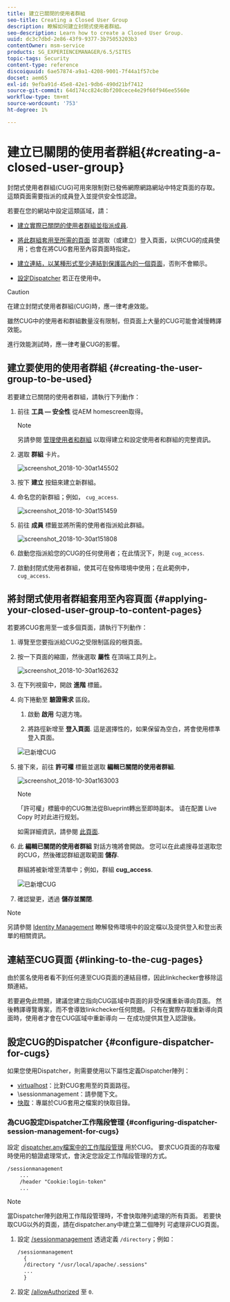 ```yaml
---
title: 建立已關閉的使用者群組
seo-title: Creating a Closed User Group
description: 瞭解如何建立封閉式使用者群組。
seo-description: Learn how to create a Closed User Group.
uuid: dc3c7dbd-2e86-43f9-9377-3b75053203b3
contentOwner: msm-service
products: SG_EXPERIENCEMANAGER/6.5/SITES
topic-tags: Security
content-type: reference
discoiquuid: 6ae57874-a9a1-4208-9001-7f44a1f57cbe
docset: aem65
exl-id: 9efba91d-45e8-42e1-9db6-490d21bf7412
source-git-commit: 64d174cc824c8bf200cece4e29f60f946ee5560e
workflow-type: tm+mt
source-wordcount: '753'
ht-degree: 1%

---
```


# 建立已關閉的使用者群組{#creating-a-closed-user-group}

封閉式使用者群組(CUG)可用來限制對已發佈網際網路網站中特定頁面的存取。 這類頁面需要指派的成員登入並提供安全性認證。

若要在您的網站中設定這類區域，請：

* [建立實際已關閉的使用者群組並指派成員](#creating-the-user-group-to-be-used).

* [將此群組套用至所需的頁面](#applying-your-closed-user-group-to-content-pages) 並選取（或建立）登入頁面，以供CUG的成員使用；也會在將CUG套用至內容頁面時指定。

* [建立連結，以某種形式至少連結到保護區內的一個頁面](#linking-to-the-cug-pages)，否則不會顯示。

* [設定Dispatcher](#configure-dispatcher-for-cugs) 若正在使用中。

>[!CAUTION]
>
>在建立封閉式使用者群組(CUG)時，應一律考慮效能。
>
>雖然CUG中的使用者和群組數量沒有限制，但頁面上大量的CUG可能會減慢轉譯效能。
>
>進行效能測試時，應一律考量CUG的影響。

## 建立要使用的使用者群組 {#creating-the-user-group-to-be-used}

若要建立已關閉的使用者群組，請執行下列動作：

1. 前往 **工具 — 安全性** 從AEM homescreen取得。

   >[!NOTE]
   >
   >另請參閱 [管理使用者和群組](/help/sites-administering/security.md#managing-users-and-groups) 以取得建立和設定使用者和群組的完整資訊。

1. 選取 **群組** 卡片。

   ![screenshot_2018-10-30at145502](assets/screenshot_2018-10-30at145502.png)

1. 按下 **建立** 按鈕來建立新群組。
1. 命名您的新群組；例如， `cug_access`.

   ![screenshot_2018-10-30at151459](assets/screenshot_2018-10-30at151459.png)

1. 前往 **成員** 標籤並將所需的使用者指派給此群組。

   ![screenshot_2018-10-30at151808](assets/screenshot_2018-10-30at151808.png)

1. 啟動您指派給您的CUG的任何使用者；在此情況下，則是 `cug_access`.
1. 啟動封閉式使用者群組，使其可在發佈環境中使用；在此範例中， `cug_access`.

## 將封閉式使用者群組套用至內容頁面 {#applying-your-closed-user-group-to-content-pages}

若要將CUG套用至一或多個頁面，請執行下列動作：

1. 導覽至您要指派給CUG之受限制區段的根頁面。
1. 按一下頁面的縮圖，然後選取 **屬性** 在頂端工具列上。

   ![screenshot_2018-10-30at162632](assets/screenshot_2018-10-30at162632.png)

1. 在下列視窗中，開啟 **進階** 標籤。

1. 向下捲動至 **驗證需求** 區段。

   1. 啟動 **啟用** 勾選方塊。

   1. 將路徑新增至 **登入頁面**.
這是選擇性的，如果保留為空白，將會使用標準登入頁面。

   ![已新增CUG](assets/cug-authentication-requirement.png)

1. 接下來，前往 **許可權** 標籤並選取 **編輯已關閉的使用者群組**.

   ![screenshot_2018-10-30at163003](assets/screenshot_2018-10-30at163003.png)

   >[!NOTE]
   >
   >「許可權」標籤中的CUG無法從Blueprint轉出至即時副本。 请在配置 Live Copy 时对此进行规划。
   >
   >如需詳細資訊，請參閱 [此頁面](closed-user-groups.md#aem-livecopy).

1. 此 **編輯已關閉的使用者群組** 對話方塊將會開啟。 您可以在此處搜尋並選取您的CUG，然後確認群組選取範圍 **儲存**.

   群組將被新增至清單中；例如，群組 **cug_access**.

   ![已新增CUG](assets/cug-added.png)

1. 確認變更，透過 **儲存並關閉**.

>[!NOTE]
>
>另請參閱 [Identity Management](/help/sites-administering/identity-management.md) 瞭解發佈環境中的設定檔以及提供登入和登出表單的相關資訊。

## 連結至CUG頁面 {#linking-to-the-cug-pages}

由於匿名使用者看不到任何連至CUG頁面的連結目標，因此linkchecker會移除這類連結。

若要避免此問題，建議您建立指向CUG區域中頁面的非受保護重新導向頁面。 然後轉譯導覽專案，而不會導致linkchecker任何問題。 只有在實際存取重新導向頁面時，使用者才會在CUG區域中重新導向 — 在成功提供其登入認證後。

## 設定CUG的Dispatcher {#configure-dispatcher-for-cugs}

如果您使用Dispatcher，則需要使用以下屬性定義Dispatcher陣列：

* [virtualhost](https://experienceleague.adobe.com/docs/experience-manager-dispatcher/using/configuring/dispatcher-configuration.html?lang=en#identifying-virtual-hosts-virtualhosts)：比對CUG套用至的頁面路徑。
* \sessionmanagement：請參閱下文。
* [快取](https://experienceleague.adobe.com/docs/experience-manager-dispatcher/using/configuring/dispatcher-configuration.html?lang=en#configuring-the-dispatcher-cache-cache)：專屬於CUG套用之檔案的快取目錄。

### 為CUG設定Dispatcher工作階段管理 {#configuring-dispatcher-session-management-for-cugs}

設定 [dispatcher.any檔案中的工作階段管理](https://experienceleague.adobe.com/docs/experience-manager-dispatcher/using/configuring/dispatcher-configuration.html?lang=en#enabling-secure-sessions-sessionmanagement) 用於CUG。 要求CUG頁面的存取權時使用的驗證處理常式，會決定您設定工作階段管理的方式。

```xml
/sessionmanagement
    ...
    /header "Cookie:login-token"
    ...
```

>[!NOTE]
>
>當Dispatcher陣列啟用工作階段管理時，不會快取陣列處理的所有頁面。 若要快取CUG以外的頁面，請在dispatcher.any中建立第二個陣列
>可處理非CUG頁面。

1. 設定 [/sessionmanagement](https://experienceleague.adobe.com/docs/experience-manager-dispatcher/using/configuring/dispatcher-configuration.html?lang=en#enabling-secure-sessions-sessionmanagement) 透過定義 `/directory`；例如：

   ```xml
   /sessionmanagement
     {
     /directory "/usr/local/apache/.sessions"
     ...
     }
   ```

1. 設定 [/allowAuthorized](https://experienceleague.adobe.com/docs/experience-manager-dispatcher/using/configuring/dispatcher-configuration.html?lang=en#caching-when-authentication-is-used) 至 `0`.
